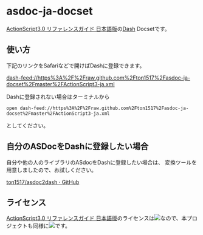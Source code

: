 # asdoc-ja-docset

[ActionScript3.0 リファレンスガイド 日本語版](http://help.adobe.com/ja_JP/FlashPlatform/reference/actionscript/3/index.html)の[Dash](http://kapeli.com/dash) Docsetです。

## 使い方

下記のリンクをSafariなどで開けばDashに登録できます。

[dash-feed://https%3A%2F%2Fraw.github.com%2Fton1517%2Fasdoc-ja-docset%2Fmaster%2FActionScript3-ja.xml](dash-feed://https%3A%2F%2Fraw.github.com%2Fton1517%2Fasdoc-ja-docset%2Fmaster%2FActionScript3-ja.xml)

Dashに登録されない場合はターミナルから

    open dash-feed://https%3A%2F%2Fraw.github.com%2Fton1517%2Fasdoc-ja-docset%2Fmaster%2FActionScript3-ja.xml

としてください。

## 自分のASDocをDashに登録したい場合

自分や他の人のライブラリのASdocをDashに登録したい場合は、
変換ツールを用意しましたので、お試しください。

[ton1517/asdoc2dash · GitHub](https://github.com/ton1517/asdoc2dash)


## ライセンス
[ActionScript3.0 リファレンスガイド 日本語版](http://help.adobe.com/ja_JP/FlashPlatform/reference/actionscript/3/index.html)のライセンスは[![](http://i.creativecommons.org/l/by-nc-sa/3.0/88x31.png)](http://creativecommons.org/licenses/by-nc-sa/3.0/)なので、本プロジェクトも同様に[![](http://i.creativecommons.org/l/by-nc-sa/3.0/88x31.png)](http://creativecommons.org/licenses/by-nc-sa/3.0/)です。

